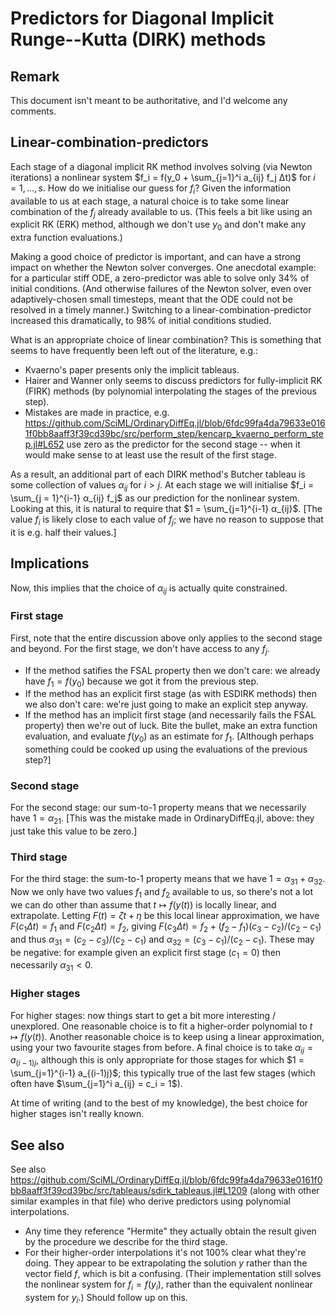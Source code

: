 # Predictors for Diagonal Implicit Runge--Kutta (DIRK) methods

## Remark

This document isn't meant to be authoritative, and I'd welcome any comments.

## Linear-combination-predictors

Each stage of a diagonal implicit RK method involves solving (via Newton iterations) a nonlinear system
$f_i = f(y_0 + \sum_{j=1}^i a_{ij} f_j Δt)$
for $i = 1, \ldots, s$.
How do we initialise our guess for $f_i$? Given the information available to us at each stage, a natural choice is to take some linear combination of the $f_j$ already available to us. (This feels a bit like using an explicit RK (ERK) method, although we don't use $y_0$ and don't make any extra function evaluations.)

Making a good choice of predictor is important, and can have a strong impact on whether the Newton solver converges. One anecdotal example: for a particular stiff ODE, a zero-predictor was able to solve only 34% of initial conditions. (And otherwise failures of the Newton solver, even over adaptively-chosen small timesteps, meant that the ODE could not be resolved in a timely manner.) Switching to a linear-combination-predictor increased this dramatically, to 98% of initial conditions studied.

What is an appropriate choice of linear combination? This is something that seems to have frequently been left out of the literature, e.g.:
- Kvaerno's paper presents only the implicit tableaus.
- Hairer and Wanner only seems to discuss predictors for fully-implicit RK (FIRK) methods (by polynomial interpolating the stages of the previous step).
- Mistakes are made in practice, e.g. https://github.com/SciML/OrdinaryDiffEq.jl/blob/6fdc99fa4da79633e0161f0bb8aaff3f39cd39bc/src/perform_step/kencarp_kvaerno_perform_step.jl#L652 use zero as the predictor for the second stage -- when it would make sense to at least use the result of the first stage.

As a result, an additional part of each DIRK method's Butcher tableau is some collection of values $α_{ij}$ for $i > j$. At each stage we will initialise
$f_i = \sum_{j = 1}^{i-1} α_{ij} f_j$
as our prediction for the nonlinear system. Looking at this, it is natural to require that
$1 = \sum_{j=1}^{i-1} α_{ij}$.
[The value $f_i$ is likely close to each value of $f_j$; we have no reason to suppose that it is e.g. half their values.]

## Implications

Now, this implies that the choice of $α_{ij}$ is actually quite constrained.

### First stage
First, note that the entire discussion above only applies to the second stage and beyond. For the first stage, we don't have access to any $f_j$.
- If the method satifies the FSAL property then we don't care: we already have $f_1 = f(y_0)$ because we got it from the previous step.
- If the method has an explicit first stage (as with ESDIRK methods) then we also don't care: we're just going to make an explicit step anyway.
- If the method has an implicit first stage (and necessarily fails the FSAL property) then we're out of luck. Bite the bullet, make an extra function evaluation, and evaluate $f(y_0)$ as an estimate for $f_1$. [Although perhaps something could be cooked up using the evaluations of the previous step?]

### Second stage
For the second stage: our sum-to-1 property means that we necessarily have $1 = α_{21}$. [This was the mistake made in OrdinaryDiffEq.jl, above: they just take this value to be zero.]

### Third stage
For the third stage: the sum-to-1 property means that we have $1 = α_{31} + α_{32}$. Now we only have two values $f_1$ and $f_2$ available to us, so there's not a lot we can do other than assume that $t \mapsto f(y(t))$ is locally linear, and extrapolate. Letting $F(t) = ζt + η$ be this local linear approximation, we have $F(c_1 Δt) = f_1$ and $F(c_2 Δt) = f_2$, giving $F(c_3 Δt) = f_2 + (f_2 - f_1) (c_3 - c_2) / (c_2 - c_1)$ and thus $α_{31} = (c_2 - c_3) / (c_2 - c_1)$ and $α_{32} = (c_3 - c_1) / (c_2 - c_1)$. These may be negative: for example given an explicit first stage ($c_1 = 0$) then necessarily $α_{31} < 0$.

### Higher stages
For higher stages: now things start to get a bit more interesting / unexplored. One reasonable choice is to fit a higher-order polynomial to $t \mapsto f(y(t))$. Another reasonable choice is to keep using a linear approximation, using your two favourite stages from before. A final choice is to take $α_{ij} = a_{(i-1)j}$, although this is only appropriate for those stages for which $1 = \sum_{j=1}^{i-1} a_{(i-1)j}$; this typically true of the last few stages (which often have $\sum_{j=1}^i a_{ij} = c_i = 1$).

At time of writing (and to the best of my knowledge), the best choice for higher stages isn't really known.

## See also
See also https://github.com/SciML/OrdinaryDiffEq.jl/blob/6fdc99fa4da79633e0161f0bb8aaff3f39cd39bc/src/tableaus/sdirk_tableaus.jl#L1209 (along with other similar examples in that file) who derive predictors using polynomial interpolations.
- Any time they reference "Hermite" they actually obtain the result given by the procedure we describe for the third stage.
- For their higher-order interpolations it's not 100% clear what they're doing. They appear to be extrapolating the solution $y$ rather than the vector field $f$, which is bit a confusing. (Their implementation still solves the nonlinear system for $f_i = f(y_i)$, rather than the equivalent nonlinear system for $y_i$.) Should follow up on this.
